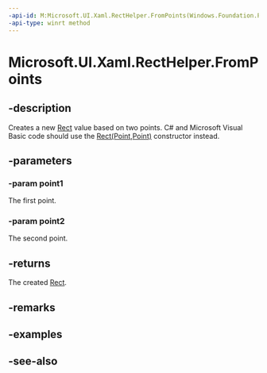 ```yaml
---
-api-id: M:Microsoft.UI.Xaml.RectHelper.FromPoints(Windows.Foundation.Point,Windows.Foundation.Point)
-api-type: winrt method
---
```


<!-- Method syntax
public Windows.Foundation.Rect FromPoints(Windows.Foundation.Point point1, Windows.Foundation.Point point2)
-->

# Microsoft.UI.Xaml.RectHelper.FromPoints

## -description

Creates a new [Rect](/uwp/api/windows.foundation.rect) value based on two points. C# and Microsoft Visual Basic code should use the [Rect(Point,Point)](/dotnet/api/windows.foundation.rect.-ctor#Windows_Foundation_Rect__ctor_Windows_Foundation_Point_Windows_Foundation_Point_) constructor instead.

## -parameters

### -param point1

The first point.

### -param point2

The second point.

## -returns

The created [Rect](/uwp/api/windows.foundation.rect).

## -remarks

## -examples

## -see-also
